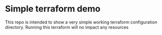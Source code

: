 # Simple terraform demo

This repo is intended to show a very simple working terraform configuration directory. Running this terraform will no impact any resources